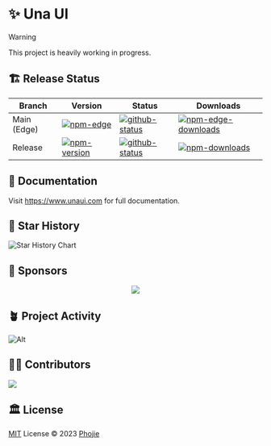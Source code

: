 # ✨ Una UI

> [!WARNING]
> This project is heavily working in progress.

## 🏗️ Release Status

| Branch      | Version                                             | Status                                                                    | Downloads                                                                |
| ----------- | --------------------------------------------------- | ------------------------------------------------------------------------- | ------------------------------------------------------------------------ |
| Main (Edge) | [![npm-edge][npm-edge-src]][npm-edge-href]          | [![github-status][github-status-src-main]][github-status-href-main]       | [![npm-edge-downloads][npm-edge-downloads-src]][npm-edge-downloads-href] |
| Release     | [![npm-version][npm-version-src]][npm-version-href] | [![github-status][github-status-src-release]][github-status-href-release] | [![npm-downloads][npm-downloads-src]][npm-downloads-href]                |

## 📙 Documentation

Visit https://www.unaui.com for full documentation.

## 🌠 Star History

<picture>
  <source media="(prefers-color-scheme: dark)" srcset="https://api.star-history.com/svg?repos=una-ui/una-ui&type=Date&theme=dark" />
  <source media="(prefers-color-scheme: light)" srcset="https://api.star-history.com/svg?repos=una-ui/una-ui&type=Date" />
  <img alt="Star History Chart" src="https://api.star-history.com/svg?repos=una-ui/una-ui&type=Date" />
</picture>

## 🌻 Sponsors

<p align="center">
  <a href="https://cdn.jsdelivr.net/gh/phojie/static/sponsors.svg">
    <img src='https://cdn.jsdelivr.net/gh/phojie/static/sponsors.svg'/>
  </a>
</p>

## 🪴 Project Activity

![Alt](https://repobeats.axiom.co/api/embed/49dee6a65be83113d1241c7bd38f23e211a0f189.svg 'Repobeats analytics image')

## 👨‍💻 Contributors

<a href="https://github.com/una-ui/una-ui/graphs/contributors">
  <img src="https://contrib.rocks/image?repo=una-ui/una-ui" />
</a>

## 🏛️ License

[MIT](./LICENSE) License © 2023 [Phojie](https://github.com/phojie)

<!-- Badge Variables -->

[npm-version-src]: https://img.shields.io/npm/v/@una-ui/preset?style=flat&colorA=18181B&colorB=CA8A04
[npm-version-href]: https://npmjs.com/package/@una-ui/preset
[npm-edge-src]: https://img.shields.io/npm/v/@una-ui/preset-edge?style=flat&colorA=18181B&colorB=CA8A04
[npm-edge-href]: https://npmjs.com/package/@una-ui/preset-edge
[npm-downloads-src]: https://img.shields.io/npm/dm/@una-ui/preset?style=flat&colorA=18181B&colorB=CA8A04
[npm-downloads-href]: https://npmjs.com/package/@una-ui/preset
[npm-edge-downloads-src]: https://img.shields.io/npm/dm/@una-ui/preset-edge?style=flat&colorA=18181B&colorB=CA8A04
[npm-edge-downloads-href]: https://npmjs.com/package/@una-ui/preset-edge
[github-status-src-main]: https://img.shields.io/github/checks-status/una-ui/una-ui/main?style=flat&colorA=18181B&colorB=CA8A04
[github-status-src-release]: https://img.shields.io/github/checks-status/una-ui/una-ui/release?style=flat&colorA=18181B&colorB=CA8A04
[github-status-href-main]: https://github.com/una-ui/una-ui/actions/workflows/ci.yml
[github-status-href-release]: https://github.com/una-ui/una-ui/actions/workflows/release.yml
